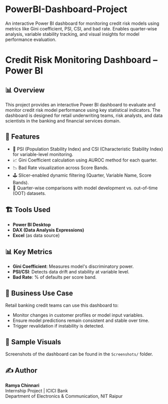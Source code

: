 # PowerBI-Dashboard-Project
An interactive Power BI dashboard for monitoring credit risk models using metrics like Gini coefficient, PSI, CSI, and bad rate. Enables quarter-wise analysis, variable stability tracking, and visual insights for model performance evaluation.

# Credit Risk Monitoring Dashboard – Power BI

## 📊 Overview
This project provides an interactive Power BI dashboard to evaluate and monitor credit risk model performance using key statistical indicators. The dashboard is designed for retail underwriting teams, risk analysts, and data scientists in the banking and financial services domain.

## 🚀 Features
- 🧩 PSI (Population Stability Index) and CSI (Characteristic Stability Index) for variable-level monitoring.
- 📈 Gini Coefficient calculation using AUROC method for each quarter.
- 📉 Bad Rate visualization across Score Bands.
- 🕹️ Slicer-enabled dynamic filtering (Quarter, Variable Name, Score Bands).
- 🔁 Quarter-wise comparisons with model development vs. out-of-time (OOT) datasets.

## 🏗️ Tools Used
- **Power BI Desktop**
- **DAX (Data Analysis Expressions)**
- **Excel** (as data source)


## 📊 Key Metrics
- **Gini Coefficient**: Measures model's discriminatory power.
- **PSI/CSI**: Detects data drift and stability at variable level.
- **Bad Rate**: % of defaults per score band.

## 🧠 Business Use Case
Retail banking credit teams can use this dashboard to:
- Monitor changes in customer profiles or model input variables.
- Ensure model predictions remain consistent and stable over time.
- Trigger revalidation if instability is detected.

## 📸 Sample Visuals
Screenshots of the dashboard can be found in the `Screenshots/` folder.

## ✍️ Author
**Ramya Chinnari**  
Internship Project | ICICI Bank  
Department of Electronics & Communication, NIT Raipur
